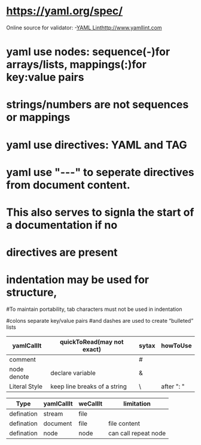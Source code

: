 # https://yaml.org/spec/

Online source for validator:
  -[YAML Lint](http://www.yamllint.com)http://www.yamllint.com
# yaml use nodes: sequence(-)for arrays/lists, mappings(:)for key:value pairs
# strings/numbers are not sequences or mappings

# yaml use directives: YAML and TAG

# yaml use "---" to seperate directives from document content. 

#   This also serves to signla the start of a documentation if no 
#   directives are present

# indentation may be used for structure, 
#To maintain portability, tab characters must not be used in indentation

#colons separate key/value pairs 
#and dashes are used to create “bulleted” lists

| yamlCallIt           |quickToRead(may not exact)  |  sytax      | howToUse   | 
| ----                 | -----                      | -----       | ---------  | 
| comment              |                            |    \#       |            |          
| node denote          | declare variable           |   \&        |            |   
| Literal Style        | keep line breaks of a string|   \\       |after ": "  |   



|Type      | yamlCallIt           | weCallIt  | limitation |
|----      | ----                 | --------- | ---------- |
|defination       | stream               |    file   |            |
|defination       | document             |    file   | file content  |
|defination       | node                 |    node   |   can call repeat node     |



